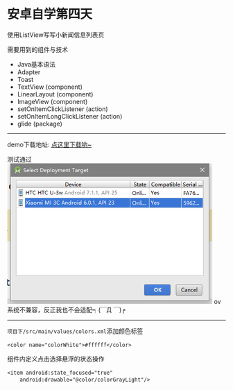 # 安卓自学第四天

使用ListView写写小新闻信息列表页

需要用到的组件与技术
- Java基本语法
- Adapter
- Toast
- TextView (component)
- LinearLayout (component)
- ImageView (component)
- setOnItemClickListener (action)
- setOnItemLongClickListener (action)
- glide (package)

- - - -

demo下载地址: [点这里下载哟~](http://dl.flxxyz.com/file/app-debug.apk)


测试通过
![123](/study-day-4/test-pic.png)
ov系统不兼容，反正我也不会适配┑(￣Д ￣)┍


- - - -
`项目下/src/main/values/colors.xml`添加颜色标签
```
<color name="colorWhite">#ffffff</color>
```

组件内定义点击选择悬浮的状态操作
```
<item android:state_focused="true"
    android:drawable="@color/colorGrayLight"/>
```